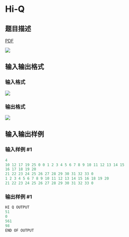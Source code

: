# Hi-Q

## 题目描述

[problemUrl]: https://uva.onlinejudge.org/index.php?option=com_onlinejudge&Itemid=8&category=5&page=show_problem&problem=315

[PDF](https://uva.onlinejudge.org/external/3/p379.pdf)

![](https://cdn.luogu.com.cn/upload/vjudge_pic/UVA379/b5d542e6b192d47cfbe0b0263f2f91b8ce6ae1ea.png)

## 输入输出格式

### 输入格式

![](https://cdn.luogu.com.cn/upload/vjudge_pic/UVA379/11b87be61d45f9fd4451d7d9f90f03e7c78e7c46.png)

### 输出格式

![](https://cdn.luogu.com.cn/upload/vjudge_pic/UVA379/0e743d0a33b21df48486b9236c7e681f8c30478e.png)

## 输入输出样例

### 输入样例 #1

```cpp
4
10 12 17 19 25 0 0 1 2 3 4 5 6 7 8 9 10 11 12 13 14 15
16 17 18 19 20
21 22 23 24 25 26 27 28 29 30 31 32 33 0
1 2 3 4 5 6 7 8 9 10 11 12 13 14 15 16 18 19 20
21 22 23 24 25 26 27 28 29 30 31 32 33 0
```


### 输出样例 #1

```cpp
HI Q OUTPUT
51
0
561
98
END OF OUTPUT
```


